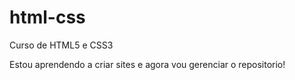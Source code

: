 # html-css
 Curso de HTML5 e CSS3

Estou aprendendo a criar sites e agora vou gerenciar o repositorio!